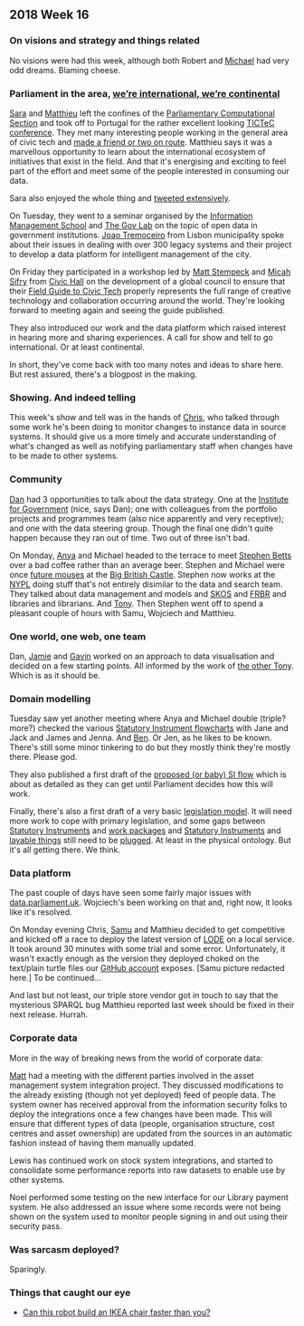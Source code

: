 ## 2018 Week 16

### On visions and strategy and things related

No visions were had this week, although both Robert and [Michael](https://twitter.com/fantasticlife) had very odd dreams. Blaming cheese.

### Parliament in the area, [we’re international, we’re continental](https://www.youtube.com/watch?v=pNfHoPIxhXM&t=1m9s)

[Sara](https://twitter.com/sarafreis) and [Matthieu](https://twitter.com/cognithive) left the confines of the [Parliamentary Computational Section](https://pds.blog.parliament.uk/) and took off to Portugal for the rather excellent looking [TICTeC conference](http://tictec.mysociety.org/). They met many interesting people working in the general area of civic tech and [made a friend or two on route](https://twitter.com/LudwigKayser/status/986530728035921920). Matthieu says it was a marvellous opportunity to learn about the international ecosystem of initiatives that exist in the field. And that it's energising and exciting to feel part of the effort and meet some of the people interested in consuming our data.

Sara also enjoyed the whole thing and [tweeted extensively](https://twitter.com/search?f=tweets&q=sarafreis%20%23tictec&src=typd).

On Tuesday, they went to a seminar organised by the [Information Management School](https://twitter.com/NOVAIMS) and [The Gov Lab](https://twitter.com/TheGovLab) on the topic of open data in government institutions. [Joao Tremoceiro](https://twitter.com/joaotremoceiro) from Lisbon municipality spoke about their issues in dealing with over 300 legacy systems and their project to develop a data platform for intelligent management of the city.

On Friday they participated in a workshop led by [Matt Stempeck](https://twitter.com/mstem) and [Micah Sifry](https://twitter.com/Mlsif) from [Civic Hall](https://civichall.org/) on the development of a global council to ensure that their [Field Guide to Civic Tech](https://docs.google.com/spreadsheets/d/1FzmvVAKOOFdixCs7oz88cz9g1fFPHDlg0AHgHCwhf4A/edit) properly represents the full range of creative technology and collaboration occurring around the world. They're looking forward to meeting again and seeing the guide published.

They also introduced our work and the data platform which raised interest in hearing more and sharing experiences. A call for show and tell to go international. Or at least continental.

In short, they've come back with too many notes and ideas to share here. But rest assured, there's a blogpost in the making.

### Showing. And indeed telling

This week's show and tell was in the hands of [Chris](https://twitter.com/chrisalcockdev), who talked through some work he's been doing to monitor changes to instance data in source systems. It should give us a more timely and accurate understanding of what's changed as well as notifying parliamentary staff when changes have to be made to other systems.

### Community

[Dan](https://twitter.com/dasbarrett) had 3 opportunities to talk about the data strategy. One at the [Institute for Government](https://www.instituteforgovernment.org.uk/) (nice, says Dan); one with colleagues from the portfolio projects and programmes team (also nice apparently and very receptive); and one with the data steering group. Though the final one didn't quite happen because they ran out of time. Two out of three isn't bad.

On Monday, [Anya](https://twitter.com/bitten_) and Michael headed to the terrace to meet [Stephen Betts](https://twitter.com/stephenbetts) over a bad coffee rather than an average beer. Stephen and Michael were once [future mouses](https://twitter.com/futuremice) at the [Big British Castle](https://www.youtube.com/watch?v=_IR4l1FoiIY). Stephen now works at the [NYPL](https://www.nypl.org/) doing stuff that's not entirely disimilar to the data and search team. They talked about data management and models and [SKOS](https://en.wikipedia.org/wiki/Simple_Knowledge_Organization_System) and [FRBR](https://en.wikipedia.org/wiki/Functional_Requirements_for_Bibliographic_Records) and libraries and librarians. And [Tony](https://twitter.com/tonyageh). Then Stephen went off to spend a pleasant couple of hours with Samu, Wojciech and Matthieu.

### One world, one web, one team

Dan, [Jamie](https://twitter.com/oddtype) and [Gavin](https://twitter.com/GavBerman) worked on an approach to data visualisation and decided on a few starting points. All informed by the work of [the other Tony](https://twitter.com/https://twitter.com/psychemedia). Which is as it should be.

### Domain modelling

Tuesday saw yet another meeting where Anya and Michael double (triple? more?) checked the various [Statutory Instrument flowcharts](https://ukparliament.github.io/ontologies/procedure/procedure-ontology.html#examples) with Jane and Jack and James and Jenna. And [Ben](https://twitter.com/benwoodhams). Or Jen, as he likes to be known. There's still some minor tinkering to do but they mostly think they're mostly there. Please god.

They also published a first draft of the [proposed (or baby) SI flow](https://github.com/ukparliament/ontologies/blob/master/procedure/proposed-sis/proposed-sis.pdf) which is about as detailed as they can get until Parliament decides how this will work.

Finally, there's also a first draft of a very basic [legislation model](https://ukparliament.github.io/ontologies/legislation/legislation-ontology.html). It will need more work to cope with primary legislation, and some gaps between [Statutory Instruments](https://ukparliament.github.io/ontologies/legislation/legislation-ontology.html#d4e264) and [work packages](https://ukparliament.github.io/ontologies/procedure/procedure-ontology.html#d4e260) and [Statutory Instruments](https://ukparliament.github.io/ontologies/legislation/legislation-ontology.html#d4e264) and [layable things](https://ukparliament.github.io/ontologies/laying/laying-ontology.html#d4e213) still need to be [plugged](https://trello.com/c/2ucuhWhp/81-interface-classes). At least in the physical ontology. But it's all getting there. We think.

### Data platform

The past couple of days have seen some fairly major issues with [data.parliament.uk](http://www.data.parliament.uk/). Wojciech's been working on that and, right now, it looks like it's resolved.

On Monday evening Chris, [Samu](https://twitter.com/langsamu) and Matthieu decided to get competitive and kicked off a race to deploy the latest version of [LODE](http://www.essepuntato.it/lode) on a local service. It took around 30 minutes with some trial and some error. Unfortunately, it wasn't exactly enough as the version they deployed choked on the text/plain turtle files our [GitHub account](https://github.com/ukparliament/ontologies) exposes. [Samu picture redacted here.] To be continued...

And last but not least, our triple store vendor got in touch to say that the mysterious SPARQL bug Matthieu reported last week should be fixed in their next release. Hurrah.

### Corporate data

More in the way of breaking news from the world of corporate data:

[Matt](https://twitter.com/matiasgermanico) had a meeting with the different parties involved in the asset management system integration project. They discussed modifications to the already existing (though not yet deployed) feed of people data. The system owner has received approval from the information security folks to deploy the integrations once a few changes have been made. This will ensure that different types of data (people, organisation structure, cost centres and asset ownership) are updated from the sources in an automatic fashion instead of having them manually updated.

Lewis has continued work on stock system integrations, and started to consolidate some performance reports into raw datasets to enable use by other systems.

Noel performed some testing on the new interface for our Library payment system. He also addressed an issue where some records were not being shown on the system used to monitor people signing in and out using their security pass.

### Was sarcasm deployed?

Sparingly.

### Things that caught our eye

* [Can this robot build an IKEA chair faster than you?](http://www.sciencemag.org/news/2018/04/can-robot-build-ikea-chair-faster-you)
